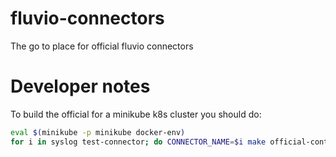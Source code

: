 # fluvio-connectors
The go to place for official fluvio connectors

# Developer notes

To build the official for a minikube k8s cluster you should do:
```bash
eval $(minikube -p minikube docker-env)
for i in syslog test-connector; do CONNECTOR_NAME=$i make official-containers; done
```
